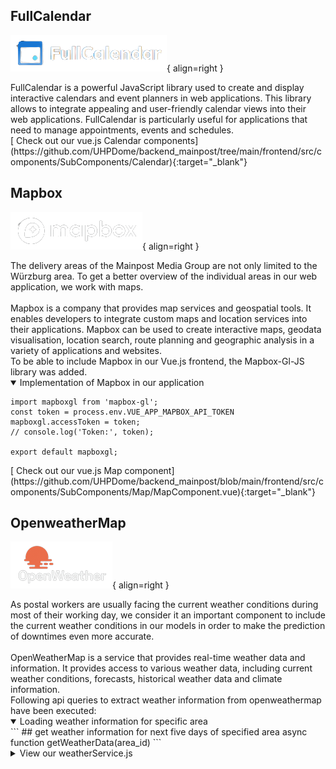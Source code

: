 ## FullCalendar

![Mapbox Logo](fullCalendar-logo.png){ align=right }
<div style="display: flex; align-items: center;">
    <div style="flex: 8;">
     FullCalendar is a powerful JavaScript library used to create and display interactive calendars and event planners in web applications. This library allows to integrate appealing and user-friendly calendar views into their web applications. FullCalendar is particularly useful for applications that need to manage appointments, events and schedules.
    </div>    
</div>
[<i class="fas fa-folder"></i> Check out our vue.js Calendar components](https://github.com/UHPDome/backend_mainpost/tree/main/frontend/src/components/SubComponents/Calendar){:target="_blank"}

## Mapbox

![Mapbox Logo](mapbox.png){ align=right }
<div style="display: flex; align-items: center;">
    <div style="flex: 8;">
      The delivery areas of the Mainpost Media Group are not only limited to the Würzburg area. To get a better overview of the individual areas in our web application, we work with maps. 
      <br>
      <br>
       Mapbox is a company that provides map services and geospatial tools. It enables developers to integrate custom maps and location services into their applications. Mapbox can be used to create interactive maps, geodata visualisation, location search, route planning and geographic analysis in a variety of applications and websites.
       <br>
       To be able to include Mapbox in our Vue.js frontend, the Mapbox-Gl-JS library was added. 
    </div>
</div>
<details open>
<summary>Implementation of Mapbox in our application</summary>

```
import mapboxgl from 'mapbox-gl';
const token = process.env.VUE_APP_MAPBOX_API_TOKEN
mapboxgl.accessToken = token; 
// console.log('Token:', token);

export default mapboxgl;

```
</details>
[<i class="fas fa-folder"></i> Check out our vue.js Map component](https://github.com/UHPDome/backend_mainpost/blob/main/frontend/src/components/SubComponents/Map/MapComponent.vue){:target="_blank"}


## OpenweatherMap

![OpenWeatherMap Logo](openweathermap.png){ align=right }
<div style="display: flex; align-items: center;">
    <div style="flex: 8;">
       As postal workers are usually facing the current weather conditions during most of their working day, we consider it an important component to include the current weather conditions in our models in order to make the prediction of downtimes even more accurate.
       <br>
       <br>
        OpenWeatherMap is a service that provides real-time weather data and information. It provides access to various weather data, including current weather conditions, forecasts, historical weather data and climate information.
    </div>
</div>
Following api queries to extract weather information from openweathermap have been executed:
<details open>
<summary>Loading weather information for specific area</summary>
```
## get weather information for next five days of specified area
async function getWeatherData(area_id)
```
</details>
<details>
<summary>View our weatherService.js</summary>

```
import axios from 'axios';

export async function getWeatherData(area_id) {
    const apiKey = '768229ab8175e578773e450e2c81e5a3';
    const days = 5;  // Number of days for the forecas
    const location = getLocationCenter(area_id);
    
    const forecastApiUrl = `https://api.openweathermap.org/data/2.5/forecast?q=${location}&cnt=${days * 8}&units=metric&appid=${apiKey}`;
    // console.log("try");
    let response;
    try {
        response = await axios.get(forecastApiUrl);
        console.log(response);
    } catch (error) {
        console.error('Fehler beim Abrufen der Wetterdaten:', error);
    }
    return response;
}

function getLocationCenter(area_id) {
    var location;
    if (area_id == 1.1) {
        location = "Wuerzburg";
    } else if (area_id == 1.6) {
        location = "Wuerzburg";
    } else if (area_id == 1.7) {
        location = "Rimpar";
    } else if (area_id == 1.3) {
        location = "Gemuenden";
    } else if (area_id == 2.6) {
        location = "Gerolzhofen";
    } else if (area_id == 2.5) {
        location = "Hammelburg";
    } else if (area_id == 2.3) {
        location = "Werneck";
    } else if (area_id == 1.2) {
        location = "Helmstadt";
    } else if (area_id == "FN") {
        location = "Tauberbischofsheim";
    } else if (area_id == 1.4) {
        location = "Kitzingen";
    } else if (area_id == 1.5) {
        location = "Ochsenfurt";
    } else if (area_id == 2.7) {
        location = "Oerlenbach";
    } else if (area_id == 2.8) {
        location = "Stadtlauringen";
    }else if (area_id == 2.4) {
        location = "Oberelsbach";
    }else {
        location = "Wuerzburg";
    }
    return location;
}

```
</details>




